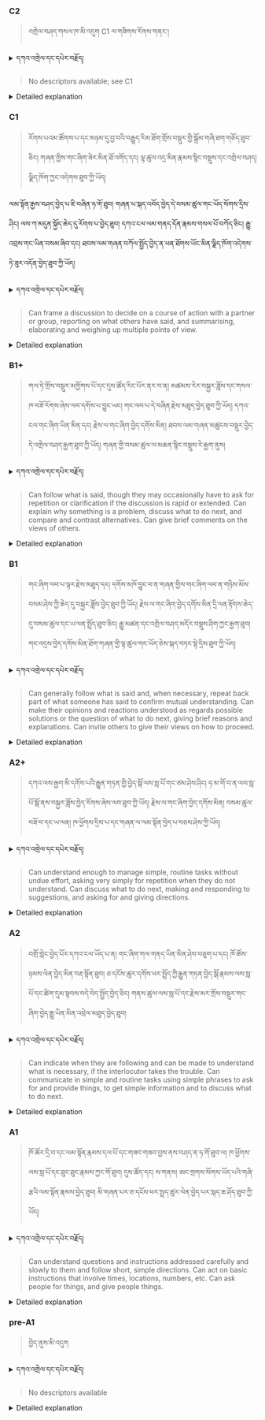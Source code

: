 ### C2
<!-- panels:start -->
<!-- div:left-panel -->

> འགྲེལ་བཤད་གསལ་ཁ་མི་འདུག C1 ལ་གཟིགས་རོགས་གནང་།


<details>
  <summary>དཀའ་འགྲེལ་དང་དཔེར་བརྗོད།</summary>

...
</details>


<!-- div:right-panel -->

> No descriptors available; see C1



<details>

  <summary>Detailed explanation</summary>

...

</details>

<!-- panels:end -->




### C1
<!-- panels:start -->
<!-- div:left-panel -->

>  རོགས་པའམ་ཚོགས་པ་དང་མཉམ་དུ་བྱ་བའི་བརྒྱུད་རིམ་ཐོག་གྲོས་བསྡུར་གྱི་སྒྲོམ་གཞི་ཐག་གཅོད་ཐུབ་ཅིང། གཞན་གྱིས་གང་ཞིག་ཟེར་མིན་ཐོ་འགོད་དང། ལྟ་ཚུལ་འདྲ་མིན་རྣམས་སྙིང་བསྡུས་དང་འགྲེལ་བཤད། ལྗིད་ཁོག་ཀྱང་འདེགས་ཐུབ་ཀྱི་ཡོད།

ལམ་སྟོན་རྒྱས་བཤད་བྱེད་པ་ཇི་བཞིན་ཧ་གོ་ཐུབ།
གཞན་པ་སྐད་འབོད་བྱེད་དེ་བསམ་ཚུལ་གང་ཡོད་སོགས་དྲིས་ཤིང། ལས་ཀ་མདུན་སྐྱོད་ཆེད་དུ་རོགས་པ་བྱེད་ཐུབ།
དཀའ་ངལ་ལམ་གནད་དོན་རྣམས་གསལ་པོ་བཀོད་ཅིང། རྒྱུ་འབྲས་གང་ཡིན་བསམ་ཞིབ་དང། ཐབས་ལམ་གཞན་བཀོལ་སྤྱོད་བྱེད་ན་ཕན་ཐོགས་ཡོང་མིན་ལྗིད་ཁོག་འདེགས་ཏེ་ཟུར་འདོན་བྱེད་ཐུབ་ཀྱི་ཡོད།





<details>
  <summary>དཀའ་འགྲེལ་དང་དཔེར་བརྗོད།</summary>

བདག་གིས་དེ་ལྷག་ཏུ་སྟབས་བདེའི་ཆ་ཤས་སུ་དབྱེ་རུ་བཅུག་པ་སྟེ།

1.སྐད་ཆ་དྭངས་ཤིང་གསལ་བ་སྟེ། འདིས་ཁྱོད་ཀྱིས་གོ་བདེ་ཤེས་སླ་བའི་ཐབས་ལ་བརྟེན་ནས་བཤད་ཆོག་པ་དང་འབྲི་ཆོག་པ་མཚོན་ ཁྱེད་ཀྱིས་དོན་སྙིང་ལྡན་པའི་ཚིག་བཀོལ་ནས་ཉན་མཁན་དང་ཀློག་པ་པོ་རྣམས་ལ་མཚོན་ན་རྙོག་འཛིང་ཆེན་པོ་མེད།
དཔེ་མཚོན་འདི་ལྟར། "དེ་རིང་གི་ནམ་མཁའ་ཧ་ཅང་སྔོ་"ཞེས་པ་ནི་སྟབས་བདེ་ཞིང་གསལ་བའི་ཚིག་གྲུབ་ཤིག་རེད།
</details>

<!-- div:right-panel -->

>Can frame a discussion to decide on a course of action with a partner or group, reporting on what others have said, and summarising, elaborating and weighing up multiple points of view.




<details>

  <summary>Detailed explanation</summary>

This means that the person has the ability to start and lead a discussion with a partner or a group with the goal of reaching a decision. They can effectively communicate the viewpoints expressed by others, summarize the main ideas, and provide additional information or elaboration when necessary. Furthermore, they can critically analyze and weigh the various points of view presented during the discussion.

To simplify, this descriptor describes someone who can take the initiative in framing a discussion to decide on a course of action. They can report on the contributions of others, summarize the main points, elaborate on details, and carefully evaluate multiple perspectives in order to guide the decision-making process.

</details>

<!-- panels:end -->






### B1+
<!-- panels:start -->
<!-- div:left-panel -->

> གལ་ཏེ་གྲོས་བསྡུར་མགྱོགས་པོ་དང་དུས་ཚོད་རིང་པོར་ནར་བ་ན། མཚམས་རེར་བསྐྱར་ཟློས་དང་གསལ་ཁ་བཟོ་རོགས་ཞེས་ལབ་དགོས་པ་བྱུང་ཡང། གང་ལབ་པ་དེ་བཞིན་རྗེས་མཐུད་བྱེད་ཐུབ་ཀྱི་ཡོད། 
དཀའ་ངལ་གང་ཞིག་ཡིན་མིན་དང། རྗེས་ལ་གང་ཞིག་བྱེད་དགོས་མིན། ཐབས་ལམ་གཞན་མཚུངས་བསྡུར་བྱེད་དེ་འགྲེལ་བཤད་རྒྱག་ཐུབ་ཀྱི་ཡོད།
གཞན་གྱི་བསམ་ཚུལ་ལ་མཆན་སྙིང་བསྡུས་རེ་རྒྱག་ནུས།




<details>
  <summary>དཀའ་འགྲེལ་དང་དཔེར་བརྗོད།</summary>

བདག་གིས་དེ་ལྷག་ཏུ་སྟབས་བདེའི་ཆ་ཤས་སུ་དབྱེ་རུ་བཅུག་པ་སྟེ།

1.སྐད་ཆ་དྭངས་ཤིང་གསལ་བ་སྟེ། འདིས་ཁྱོད་ཀྱིས་གོ་བདེ་ཤེས་སླ་བའི་ཐབས་ལ་བརྟེན་ནས་བཤད་ཆོག་པ་དང་འབྲི་ཆོག་པ་མཚོན་ ཁྱེད་ཀྱིས་དོན་སྙིང་ལྡན་པའི་ཚིག་བཀོལ་ནས་ཉན་མཁན་དང་ཀློག་པ་པོ་རྣམས་ལ་མཚོན་ན་རྙོག་འཛིང་ཆེན་པོ་མེད།
དཔེ་མཚོན་འདི་ལྟར། "དེ་རིང་གི་ནམ་མཁའ་ཧ་ཅང་སྔོ་"ཞེས་པ་ནི་སྟབས་བདེ་ཞིང་གསལ་བའི་ཚིག་གྲུབ་ཤིག་རེད།
</details>

<!-- div:right-panel -->

> Can follow what is said, though they may occasionally have to ask for repetition or clarification if the discussion is rapid or extended.
Can explain why something is a problem, discuss what to do next, and compare and contrast alternatives.
Can give brief comments on the views of others.





<details>

  <summary>Detailed explanation</summary>

Can follow the discussion, occasionally asking for repetition or clarification:</br> This means the person can generally understand what is being said during a discussion. However, if the discussion becomes rapid or lengthy, they may occasionally need to ask for repetition or clarification to ensure full comprehension.

Can explain why something is a problem, discuss next steps, and compare and contrast alternatives:</br> They have the ability to provide explanations regarding why something is a problem, engage in discussions about potential actions to take next, and compare and contrast different alternatives or options.

Can give brief comments on the views of others: They are capable of providing concise comments or remarks regarding the opinions or viewpoints expressed by others during the discussion.

To simplify, this descriptor describes someone who can generally follow a discussion, but may occasionally require repetition or clarification. They can explain the reasons behind a problem, participate in discussions about the next steps to take, and compare and contrast different options. Additionally, they can provide brief comments on the views expressed by others.

</details>

<!-- panels:end -->



### B1
<!-- panels:start -->
<!-- div:left-panel -->

> གང་ཞིག་ལབ་པ་ལྟར་རྗེས་མཐུད་དང། དགོས་མཁོ་བྱུང་བ་ན་གཞན་གྱིས་གང་ཞིག་ལབ་ན་གཉིས་མོས་བསམ་ཤེས་ཀྱི་ཆེད་དུ་བསྐྱར་ཟློས་བྱེད་ཐུབ་ཀྱི་ཡོད།
རྗེས་ལ་གང་ཞིག་བྱེད་དགོས་མིན་དྲི་ལན་རྟོགས་ཆེད་དུ་བསམ་ཚུལ་དང་ཡ་ལན་སྤྲོད་ཐུབ་ཅིང། རྒྱུ་མཚན་དང་འགྲེལ་བཤད་མདོར་བསྡུས་ཤིག་ཀྱང་རྒྱག་ཐུབ།
གང་འདྲས་བྱེད་དགོས་མིན་ཐོག་གཞན་གྱི་ལྟ་ཚུལ་གང་ཡོད་ཅེས་སྐད་བཏང་སྟེ་དྲིས་ཐུབ་ཀྱི་ཡོད། 
 



<details>
  <summary>དཀའ་འགྲེལ་དང་དཔེར་བརྗོད།</summary>

བདག་གིས་དེ་ལྷག་ཏུ་སྟབས་བདེའི་ཆ་ཤས་སུ་དབྱེ་རུ་བཅུག་པ་སྟེ།

1.སྐད་ཆ་དྭངས་ཤིང་གསལ་བ་སྟེ། འདིས་ཁྱོད་ཀྱིས་གོ་བདེ་ཤེས་སླ་བའི་ཐབས་ལ་བརྟེན་ནས་བཤད་ཆོག་པ་དང་འབྲི་ཆོག་པ་མཚོན་ ཁྱེད་ཀྱིས་དོན་སྙིང་ལྡན་པའི་ཚིག་བཀོལ་ནས་ཉན་མཁན་དང་ཀློག་པ་པོ་རྣམས་ལ་མཚོན་ན་རྙོག་འཛིང་ཆེན་པོ་མེད།
དཔེ་མཚོན་འདི་ལྟར། "དེ་རིང་གི་ནམ་མཁའ་ཧ་ཅང་སྔོ་"ཞེས་པ་ནི་སྟབས་བདེ་ཞིང་གསལ་བའི་ཚིག་གྲུབ་ཤིག་རེད།
</details>

<!-- div:right-panel -->

> Can generally follow what is said and, when necessary, repeat back part of what someone has said to confirm mutual understanding.
Can make their opinions and reactions understood as regards possible solutions or the question of what to do next, giving brief reasons and explanations.
Can invite others to give their views on how to proceed.





<details>

  <summary>Detailed explanation</summary>

Can generally follow what is said and confirm mutual understanding:</br> This means the person can generally understand the content of a conversation or discussion. When necessary, they can repeat back part of what someone has said to confirm mutual understanding and ensure clarity in communication.

Can express their opinions and reactions on possible solutions or the next steps:</br> They have the ability to effectively communicate their opinions and reactions regarding potential solutions or the question of what to do next. They can provide brief reasons and explanations to support their viewpoints.

Can invite others to share their views on how to proceed:</br> They can actively engage others in the discussion by inviting them to express their opinions and perspectives on how to move forward.

To simplify, this descriptor describes someone who can generally understand and follow a conversation. They can confirm mutual understanding by repeating back information when needed. They can express their opinions and reactions, providing brief reasons and explanations. Additionally, they can encourage others to share their views on how to proceed.

</details>

<!-- panels:end -->



### A2+
<!-- panels:start -->
<!-- div:left-panel -->

> དཀའ་ལས་རྒྱག་མི་དགོས་པའི་རྒྱུན་གཏན་གྱི་བྱེད་སྒོ་ལས་སླ་པོ་གང་ཙམ་ཤེས་ཤིང། ཧ་མ་གོ་བ་ན་ལས་སླ་པོ་སྒོ་ནས་བསྐྱར་ཟློས་བྱེད་རོགས་ཞེས་ལབ་ཐུབ་ཀྱི་ཡོད།
རྗེས་ལ་གང་ཞིག་བྱེད་དགོས་མིན། བསམ་ཚུལ་བཟོ་བ་དང་ཡ་ལན། ཁ་ཕྱོགས་དྲིས་པ་དང་གཞན་ལ་ལམ་སྟོན་བྱེད་པ་བཅས་ཤེས་ཀྱི་ཡོད། 



<details>
  <summary>དཀའ་འགྲེལ་དང་དཔེར་བརྗོད།</summary>

བདག་གིས་དེ་ལྷག་ཏུ་སྟབས་བདེའི་ཆ་ཤས་སུ་དབྱེ་རུ་བཅུག་པ་སྟེ།

1.སྐད་ཆ་དྭངས་ཤིང་གསལ་བ་སྟེ། འདིས་ཁྱོད་ཀྱིས་གོ་བདེ་ཤེས་སླ་བའི་ཐབས་ལ་བརྟེན་ནས་བཤད་ཆོག་པ་དང་འབྲི་ཆོག་པ་མཚོན་ ཁྱེད་ཀྱིས་དོན་སྙིང་ལྡན་པའི་ཚིག་བཀོལ་ནས་ཉན་མཁན་དང་ཀློག་པ་པོ་རྣམས་ལ་མཚོན་ན་རྙོག་འཛིང་ཆེན་པོ་མེད།
དཔེ་མཚོན་འདི་ལྟར། "དེ་རིང་གི་ནམ་མཁའ་ཧ་ཅང་སྔོ་"ཞེས་པ་ནི་སྟབས་བདེ་ཞིང་གསལ་བའི་ཚིག་གྲུབ་ཤིག་རེད།
</details>

<!-- div:right-panel -->

> Can understand enough to manage simple, routine tasks without undue effort, asking very simply for repetition when they do not understand.
Can discuss what to do next, making and responding to suggestions, and asking for and giving directions.




<details>

  <summary>Detailed explanation</summary>

Can understand enough to manage simple, routine tasks:</br> This means the person can comprehend enough information to handle straightforward and repetitive tasks without excessive effort. If there is a lack of understanding, they can ask for a simple repetition to clarify the information.

Can discuss what to do next, make and respond to suggestions, and ask for and give directions:</br> They have the ability to engage in discussions about determining the next steps to take. They can actively contribute by making suggestions and responding to suggestions from others. They are also capable of asking for and providing directions or instructions.

To simplify, this descriptor describes someone who can understand enough information to handle simple and routine tasks. If there is any confusion, they can ask for a basic repetition to ensure comprehension. They can engage in discussions about determining the next course of action, make and respond to suggestions, and ask for or provide directions or instructions as needed.

</details>

<!-- panels:end -->



### A2
<!-- panels:start -->
<!-- div:left-panel -->

> བགྲོ་གླེང་བྱེད་པོར་དཀའ་ངལ་ཡོད་པ་ན། གང་ཞིག་གལ་གནད་ཡིན་མིན་ཤེས་བཅུག་པ་དང། ཁོ་ཚོས་ཉམས་ལེན་བྱེད་མིན་བརྡ་སྟོན་ཐུབ།
ཅ་དངོས་ཚུར་དགོས་ཕར་སྤྲོད་ཀྱི་རྒྱུན་གཏན་བྱེད་སྒོ་རྣམས་ལས་སླ་པོ་དང་ཚིག་དུམ་སྟབས་བདེ་བེད་སྤྱོད་བྱེད་ཅིང།  གནས་ཚུལ་ལས་སླ་པོ་དང་རྗེས་མར་གྲོས་བསྡུར་གང་ཞིག་བྱེད་རྒྱུ་ཡིན་མིན་འབྲེལ་མཐུད་བྱེད་ཐུབ།

  


<details>
  <summary>དཀའ་འགྲེལ་དང་དཔེར་བརྗོད།</summary>

བདག་གིས་དེ་ལྷག་ཏུ་སྟབས་བདེའི་ཆ་ཤས་སུ་དབྱེ་རུ་བཅུག་པ་སྟེ།

1.སྐད་ཆ་དྭངས་ཤིང་གསལ་བ་སྟེ། འདིས་ཁྱོད་ཀྱིས་གོ་བདེ་ཤེས་སླ་བའི་ཐབས་ལ་བརྟེན་ནས་བཤད་ཆོག་པ་དང་འབྲི་ཆོག་པ་མཚོན་ ཁྱེད་ཀྱིས་དོན་སྙིང་ལྡན་པའི་ཚིག་བཀོལ་ནས་ཉན་མཁན་དང་ཀློག་པ་པོ་རྣམས་ལ་མཚོན་ན་རྙོག་འཛིང་ཆེན་པོ་མེད།
དཔེ་མཚོན་འདི་ལྟར། "དེ་རིང་གི་ནམ་མཁའ་ཧ་ཅང་སྔོ་"ཞེས་པ་ནི་སྟབས་བདེ་ཞིང་གསལ་བའི་ཚིག་གྲུབ་ཤིག་རེད།
</details>

<!-- div:right-panel -->

> Can indicate when they are following and can be made to understand what is necessary, if the interlocutor takes the trouble.
Can communicate in simple and routine tasks using simple phrases to ask for and provide things, to get simple information and to discuss what to do next.




<details>

  <summary>Detailed explanation</summary>

Can indicate when they are following and understand when necessary:</br> This means the person can express or signal that they are following the conversation or instructions. They can indicate their comprehension of the information being conveyed if the interlocutor makes an effort to ensure understanding.

Can communicate in simple and routine tasks using simple phrases:</br> They have the ability to engage in basic communication during simple and routine tasks. They can use simple phrases to ask for and provide things, gather basic information, and discuss what steps to take next.

To simplify, this descriptor describes someone who can indicate their understanding during a conversation if the interlocutor takes the necessary steps to ensure comprehension. They can effectively communicate using simple phrases in simple and routine tasks. This includes asking for and providing things, obtaining basic information, and discussing the next course of action.

</details>

<!-- panels:end -->




### A1
<!-- panels:start -->
<!-- div:left-panel -->

>ཁོ་ཚོར་དྲི་བ་དང་ལམ་སྟོན་རྣམས་དལ་པོ་དང་གཟབ་གཟབ་བྱས་ནས་བཤད་ན་ཧ་གོ་ཐུབ་ལ། ཁ་ཕྱོགས་ལས་སླ་པོ་དང་ཐུང་ཐུང་རྣམས་ཀྱང་གོ་ཐུབ། 
དུས་ཚོད་དང། ས་གནས། ཨང་གྲགས་སོགས་ཡོད་པའི་གཞི་རྩའི་ལམ་སྟོན་རྣམས་བྱེད་ཐུབ། 
མི་གཞན་པར་ཅ་དངོས་ཕར་སྤྲད་ཚུར་ལེན་བྱེད་པར་སྐད་ཆ་ཤོད་ཐུབ་ཀྱི་ཡོད། 

 
<details>
  <summary>དཀའ་འགྲེལ་དང་དཔེར་བརྗོད།</summary>

བདག་གིས་དེ་ལྷག་ཏུ་སྟབས་བདེའི་ཆ་ཤས་སུ་དབྱེ་རུ་བཅུག་པ་སྟེ།

1.སྐད་ཆ་དྭངས་ཤིང་གསལ་བ་སྟེ། འདིས་ཁྱོད་ཀྱིས་གོ་བདེ་ཤེས་སླ་བའི་ཐབས་ལ་བརྟེན་ནས་བཤད་ཆོག་པ་དང་འབྲི་ཆོག་པ་མཚོན་ ཁྱེད་ཀྱིས་དོན་སྙིང་ལྡན་པའི་ཚིག་བཀོལ་ནས་ཉན་མཁན་དང་ཀློག་པ་པོ་རྣམས་ལ་མཚོན་ན་རྙོག་འཛིང་ཆེན་པོ་མེད།
དཔེ་མཚོན་འདི་ལྟར། "དེ་རིང་གི་ནམ་མཁའ་ཧ་ཅང་སྔོ་"ཞེས་པ་ནི་སྟབས་བདེ་ཞིང་གསལ་བའི་ཚིག་གྲུབ་ཤིག་རེད།
</details>

<!-- div:right-panel -->

> Can understand questions and instructions addressed carefully and slowly to them and follow short, simple directions.
Can act on basic instructions that involve times, locations, numbers, etc.
Can ask people for things, and give people things.

<details>

  <summary>Detailed explanation</summary>

Can understand carefully and slowly addressed questions and instructions:</br> This means the person can comprehend questions and instructions when they are delivered in a careful and slow manner. They can follow short and simple directions provided to them.

Can act on basic instructions related to times, locations, numbers, etc.:</br> They have the ability to carry out basic instructions that involve elements such as specific times, locations, numbers, and other similar details.

Can ask people for things and give people things:</br> They can effectively communicate their needs or requests to ask people for things. They are also capable of providing things to others as requested or required.

To simplify, this descriptor describes someone who can understand questions and instructions when they are delivered slowly and carefully. They can follow short and simple directions and act upon basic instructions related to times, locations, numbers, etc. Additionally, they can ask people for things and provide items or assistance to others as needed.

</details>

<!-- panels:end -->




### pre-A1
<!-- panels:start -->
<!-- div:left-panel -->

> བྱེད་ནུས་མི་འདུག

<details>
  <summary>དཀའ་འགྲེལ་དང་དཔེར་བརྗོད།</summary>

...
</details>

<!-- div:right-panel -->

> No descriptors available

<details>

  <summary>Detailed explanation</summary>

...

</details>

<!-- panels:end -->

